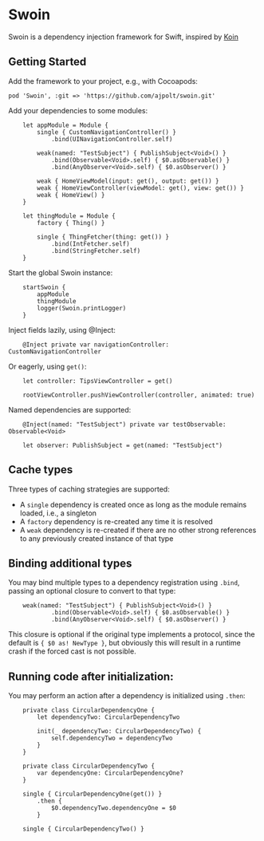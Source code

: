 # Swoin

Swoin is a dependency injection framework for Swift, inspired by [Koin](https://github.com/InsertKoinIO/koin)

## Getting Started

Add the framework to your project, e.g., with Cocoapods:

`pod 'Swoin', :git => 'https://github.com/ajpolt/swoin.git'`

Add your dependencies to some modules:

        let appModule = Module {
            single { CustomNavigationController() }
                .bind(UINavigationController.self)
                
            weak(named: "TestSubject") { PublishSubject<Void>() }
                .bind(Observable<Void>.self) { $0.asObservable() }
                .bind(AnyObserver<Void>.self) { $0.asObserver() }
                
            weak { HomeViewModel(input: get(), output: get()) }
            weak { HomeViewController(viewModel: get(), view: get()) }
            weak { HomeView() }
        }
        
        let thingModule = Module {
            factory { Thing() }
            
            single { ThingFetcher(thing: get()) }
                .bind(IntFetcher.self)
                .bind(StringFetcher.self)
        }
        
Start the global Swoin instance:

        startSwoin {
            appModule
            thingModule
            logger(Swoin.printLogger)
        }
        
Inject fields lazily, using @Inject:

        @Inject private var navigationController: CustomNavigationController
        
Or eagerly, using `get()`:

        let controller: TipsViewController = get()
        
        rootViewController.pushViewController(controller, animated: true)
        
Named dependencies are supported:

        @Inject(named: "TestSubject") private var testObservable: Observable<Void>
        
        let observer: PublishSubject = get(named: "TestSubject")

## Cache types

Three types of caching strategies are supported:

- A `single` dependency is created once as long as the module remains loaded, i.e., a singleton
- A `factory` dependency is re-created any time it is resolved
- A `weak` dependency is re-created if there are no other strong references to any previously created instance of that type

## Binding additional types

You may bind multiple types to a dependency registration using `.bind`, passing an optional closure to convert to that type:

        weak(named: "TestSubject") { PublishSubject<Void>() }
                .bind(Observable<Void>.self) { $0.asObservable() }
                .bind(AnyObserver<Void>.self) { $0.asObserver() }
                
This closure is optional if the original type implements a protocol, since the default is `{ $0 as! NewType }`, but obviously this will result in a runtime crash if the forced cast is not possible.

## Running code after initialization:

You may perform an action after a dependency is initialized using `.then`:

        private class CircularDependencyOne {
            let dependencyTwo: CircularDependencyTwo

            init(_ dependencyTwo: CircularDependencyTwo) {
                self.dependencyTwo = dependencyTwo
            }
        }

        private class CircularDependencyTwo {
            var dependencyOne: CircularDependencyOne?
        }

        single { CircularDependencyOne(get()) }
            .then {
                $0.dependencyTwo.dependencyOne = $0
            }

        single { CircularDependencyTwo() }
